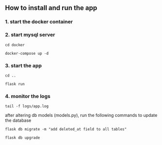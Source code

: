 ## How to install and run the app

### 1. start the docker container

### 2. start mysql server

```shell
cd docker

docker-compose up -d
```

### 3. start the app

```shell
cd ..

flask run
```

### 4. monitor the logs

```shell
tail -f logs/app.log
```

after altering db models (models.py), run the following commands to update the database

```shell
flask db migrate -m "add deleted_at field to all tables"

flask db upgrade
```